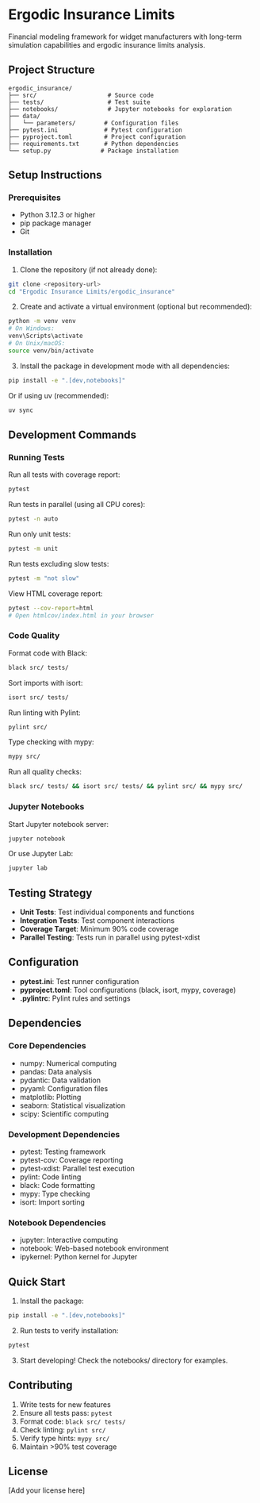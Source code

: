 # Ergodic Insurance Limits

Financial modeling framework for widget manufacturers with long-term simulation capabilities and ergodic insurance limits analysis.

## Project Structure

```
ergodic_insurance/
├── src/                    # Source code
├── tests/                  # Test suite
├── notebooks/              # Jupyter notebooks for exploration
├── data/
│   └── parameters/        # Configuration files
├── pytest.ini             # Pytest configuration
├── pyproject.toml         # Project configuration
├── requirements.txt       # Python dependencies
└── setup.py              # Package installation
```

## Setup Instructions

### Prerequisites

- Python 3.12.3 or higher
- pip package manager
- Git

### Installation

1. Clone the repository (if not already done):
```bash
git clone <repository-url>
cd "Ergodic Insurance Limits/ergodic_insurance"
```

2. Create and activate a virtual environment (optional but recommended):
```bash
python -m venv venv
# On Windows:
venv\Scripts\activate
# On Unix/macOS:
source venv/bin/activate
```

3. Install the package in development mode with all dependencies:
```bash
pip install -e ".[dev,notebooks]"
```

Or if using uv (recommended):
```bash
uv sync
```

## Development Commands

### Running Tests

Run all tests with coverage report:
```bash
pytest
```

Run tests in parallel (using all CPU cores):
```bash
pytest -n auto
```

Run only unit tests:
```bash
pytest -m unit
```

Run tests excluding slow tests:
```bash
pytest -m "not slow"
```

View HTML coverage report:
```bash
pytest --cov-report=html
# Open htmlcov/index.html in your browser
```

### Code Quality

Format code with Black:
```bash
black src/ tests/
```

Sort imports with isort:
```bash
isort src/ tests/
```

Run linting with Pylint:
```bash
pylint src/
```

Type checking with mypy:
```bash
mypy src/
```

Run all quality checks:
```bash
black src/ tests/ && isort src/ tests/ && pylint src/ && mypy src/
```

### Jupyter Notebooks

Start Jupyter notebook server:
```bash
jupyter notebook
```

Or use Jupyter Lab:
```bash
jupyter lab
```

## Testing Strategy

- **Unit Tests**: Test individual components and functions
- **Integration Tests**: Test component interactions
- **Coverage Target**: Minimum 90% code coverage
- **Parallel Testing**: Tests run in parallel using pytest-xdist

## Configuration

- **pytest.ini**: Test runner configuration
- **pyproject.toml**: Tool configurations (black, isort, mypy, coverage)
- **.pylintrc**: Pylint rules and settings

## Dependencies

### Core Dependencies
- numpy: Numerical computing
- pandas: Data analysis
- pydantic: Data validation
- pyyaml: Configuration files
- matplotlib: Plotting
- seaborn: Statistical visualization
- scipy: Scientific computing

### Development Dependencies
- pytest: Testing framework
- pytest-cov: Coverage reporting
- pytest-xdist: Parallel test execution
- pylint: Code linting
- black: Code formatting
- mypy: Type checking
- isort: Import sorting

### Notebook Dependencies
- jupyter: Interactive computing
- notebook: Web-based notebook environment
- ipykernel: Python kernel for Jupyter

## Quick Start

1. Install the package:
```bash
pip install -e ".[dev,notebooks]"
```

2. Run tests to verify installation:
```bash
pytest
```

3. Start developing! Check the notebooks/ directory for examples.

## Contributing

1. Write tests for new features
2. Ensure all tests pass: `pytest`
3. Format code: `black src/ tests/`
4. Check linting: `pylint src/`
5. Verify type hints: `mypy src/`
6. Maintain >90% test coverage

## License

[Add your license here]